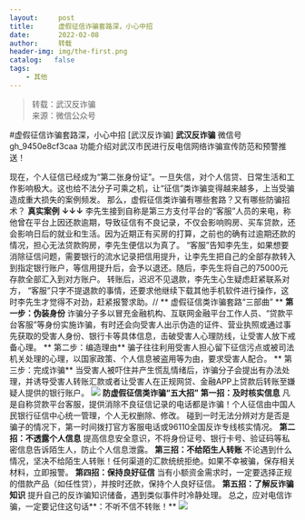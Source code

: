 ```yaml
---
layout:     post
title:      虚假征信诈骗套路深，小心中招
date:       2022-02-08
author:     转载
header-img: img/the-first.png
catalog:   false
tags:
    - 其他
---
```


<blockquote><p>转载：武汉反诈骗<br>
来源：微信公众号</p></blockquote>

#虚假征信诈骗套路深，小心中招
[武汉反诈骗]
**武汉反诈骗**
微信号gh_9450e8cf3caa
功能介绍对武汉市民进行反电信网络诈骗宣传防范和预警推送！

现在，个人征信已经成为“第二张身份证”。一旦失信，对个人信贷、日常生活和工作影响极大。这也给不法分子可乘之机，让“征信”类诈骗变得越来越多，上当受骗造成重大损失的案例频发。
那么，虚假征信类诈骗有哪些套路？又有哪些防骗招术？
**真实案例**
**↓↓↓**
李先生接到自称是第三方支付平台的“客服”人员的来电，称他曾在平台上因还款逾期，导致征信有不良记录，不仅会影响购房、买车贷款，还会影响日后的就业和生活。因为近期正有买房的打算，之前也的确有过逾期还款的情况，担心无法贷款购房，李先生便信以为真了。
“客服”告知李先生，如果想要消除征信问题，需要银行的流水记录把信用提升，让李先生把自己的全部存款转入到指定银行账户，等信用提升后，会予以退还。随后，李先生将自己的75000元存款全部汇入到对方账户。
转账后，迟迟不见退款，李先生心生疑虑赶紧联系对方，
“客服”只字不提退款的事情，还要求他继续下载其他手机软件进行操作，这时李先生才觉得不对劲，赶紧报警求助。//
**
虚假征信类诈骗套路“三部曲”
**
**第一步：伪装身份**
诈骗分子多以冒充金融机构、互联网金融平台工作人员、“贷款平台客服”等身份实施诈骗，有时还会向受害人出示伪造的证件、营业执照或通过事先获取的受害人身份、银行卡等具体信息，击破受害人心理防线，让受害人放下戒备心理。
**
第二步：编造理由**
骗子往往利用受害人担心留下征信污点或被司法机关处理的心理，以国家政策、个人信息被盗用等为由，要求受害人配合。
**
第三步：完成诈骗**
当受害人被吓住并产生慌乱情绪后，诈骗分子会提出有办法处理，并诱导受害人转账汇款或者让受害人在正规网贷、金融APP上贷款后转账至嫌疑人提供的银行账户。
![]({{site.baseurl}}/postimg/JaFvPvvA2J0iaYpVBPUhFrT7ptBUibPibdovJnbuhf24sGSaiav21D6ibqic7GtSuokib0Yrw9KpzzXNsmXsuClJRxiamg.png)
****防**虚假征信类诈骗“五大招**”****
**第一招：及时核实信息**
凡是自称贷款平台客服，提供消除不良征信记录的电话都是诈骗！个人征信由中国人民银行征信中心统一管理，个人无权删除、修改。
碰到一时无法分辨对方是否是骗子的情况下，第一时间拨打官方客服电话或96110全国反诈专线核实情况。
**第二招：不透露个人信息**
提高信息安全意识，不将身份证号、银行卡号、验证码等私密信息告诉陌生人，防止个人信息泄露。
**第三招：不给陌生人转账**
不论遇到什么情况，坚决不给陌生人转账！任何渠道的汇款统统拒绝。如果不幸被骗，保存相关材料，立即报警。
**第四招：保持良好征信**
当有小额资金需求时，一定要选择正规的借款产品（如任性贷），并按时还款，保持个人良好征信。
**第五招：了解反诈骗知识**
提升自己的反诈骗知识储备，遇到类似事件时冷静处理。
总之，应对电信诈骗，一定要记住这句话**：不听不信不转账！**
![]({{site.baseurl}}/postimg/8wBAcE4t1v6svBvgGxSicAhfasuc5QA9fI8rXrQ48ZUZDqMkiaoMRyuV0yWiar1dtdubFFeGYQdKv7Jx9vYxib2uEA.jpeg)
